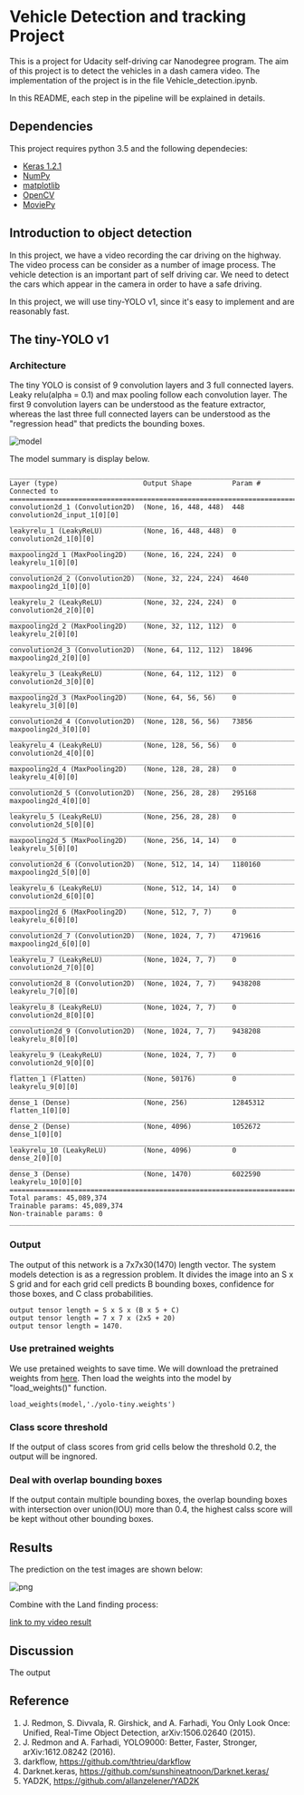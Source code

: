 # Vehicle Detection and tracking Project

This is a project for Udacity self-driving car Nanodegree program. The aim of this project is to detect the vehicles in a dash camera video. The implementation of the project is in the file Vehicle_detection.ipynb.

In this README, each step in the pipeline will be explained in details.

## Dependencies
This project requires python 3.5 and the following dependecies:
- [Keras 1.2.1](https://keras.io/)
- [NumPy](http://www.numpy.org/)
- [matplotlib](http://matplotlib.org/)
- [OpenCV](http://opencv.org/)
- [MoviePy](http://zulko.github.io/moviepy/)

## Introduction to object detection

In this project, we have a video recording the car driving on the highway. The video process can be consider as a number of image process. The vehicle detection is an important part of self driving car. We need to detect the cars which appear in the camera in order to have a safe driving. 

In this project, we will use tiny-YOLO v1, since it's easy to implement and are reasonably fast.


## The tiny-YOLO v1

### Architecture

The tiny YOLO is consist of 9 convolution layers and 3 full connected layers. Leaky relu(alpha = 0.1) and max pooling follow each convolution layer. The first 9 convolution layers can be understood as the feature extractor, whereas the last three full connected layers can be understood as the "regression head" that predicts the bounding boxes.

![model](./output_images/net.png)

The model summary is display below.

    ____________________________________________________________________________________________________
    Layer (type)                     Output Shape          Param #     Connected to                     
    ====================================================================================================
    convolution2d_1 (Convolution2D)  (None, 16, 448, 448)  448         convolution2d_input_1[0][0]      
    ____________________________________________________________________________________________________
    leakyrelu_1 (LeakyReLU)          (None, 16, 448, 448)  0           convolution2d_1[0][0]            
    ____________________________________________________________________________________________________
    maxpooling2d_1 (MaxPooling2D)    (None, 16, 224, 224)  0           leakyrelu_1[0][0]                
    ____________________________________________________________________________________________________
    convolution2d_2 (Convolution2D)  (None, 32, 224, 224)  4640        maxpooling2d_1[0][0]             
    ____________________________________________________________________________________________________
    leakyrelu_2 (LeakyReLU)          (None, 32, 224, 224)  0           convolution2d_2[0][0]            
    ____________________________________________________________________________________________________
    maxpooling2d_2 (MaxPooling2D)    (None, 32, 112, 112)  0           leakyrelu_2[0][0]                
    ____________________________________________________________________________________________________
    convolution2d_3 (Convolution2D)  (None, 64, 112, 112)  18496       maxpooling2d_2[0][0]             
    ____________________________________________________________________________________________________
    leakyrelu_3 (LeakyReLU)          (None, 64, 112, 112)  0           convolution2d_3[0][0]            
    ____________________________________________________________________________________________________
    maxpooling2d_3 (MaxPooling2D)    (None, 64, 56, 56)    0           leakyrelu_3[0][0]                
    ____________________________________________________________________________________________________
    convolution2d_4 (Convolution2D)  (None, 128, 56, 56)   73856       maxpooling2d_3[0][0]             
    ____________________________________________________________________________________________________
    leakyrelu_4 (LeakyReLU)          (None, 128, 56, 56)   0           convolution2d_4[0][0]            
    ____________________________________________________________________________________________________
    maxpooling2d_4 (MaxPooling2D)    (None, 128, 28, 28)   0           leakyrelu_4[0][0]                
    ____________________________________________________________________________________________________
    convolution2d_5 (Convolution2D)  (None, 256, 28, 28)   295168      maxpooling2d_4[0][0]             
    ____________________________________________________________________________________________________
    leakyrelu_5 (LeakyReLU)          (None, 256, 28, 28)   0           convolution2d_5[0][0]            
    ____________________________________________________________________________________________________
    maxpooling2d_5 (MaxPooling2D)    (None, 256, 14, 14)   0           leakyrelu_5[0][0]                
    ____________________________________________________________________________________________________
    convolution2d_6 (Convolution2D)  (None, 512, 14, 14)   1180160     maxpooling2d_5[0][0]             
    ____________________________________________________________________________________________________
    leakyrelu_6 (LeakyReLU)          (None, 512, 14, 14)   0           convolution2d_6[0][0]            
    ____________________________________________________________________________________________________
    maxpooling2d_6 (MaxPooling2D)    (None, 512, 7, 7)     0           leakyrelu_6[0][0]                
    ____________________________________________________________________________________________________
    convolution2d_7 (Convolution2D)  (None, 1024, 7, 7)    4719616     maxpooling2d_6[0][0]             
    ____________________________________________________________________________________________________
    leakyrelu_7 (LeakyReLU)          (None, 1024, 7, 7)    0           convolution2d_7[0][0]            
    ____________________________________________________________________________________________________
    convolution2d_8 (Convolution2D)  (None, 1024, 7, 7)    9438208     leakyrelu_7[0][0]                
    ____________________________________________________________________________________________________
    leakyrelu_8 (LeakyReLU)          (None, 1024, 7, 7)    0           convolution2d_8[0][0]            
    ____________________________________________________________________________________________________
    convolution2d_9 (Convolution2D)  (None, 1024, 7, 7)    9438208     leakyrelu_8[0][0]                
    ____________________________________________________________________________________________________
    leakyrelu_9 (LeakyReLU)          (None, 1024, 7, 7)    0           convolution2d_9[0][0]            
    ____________________________________________________________________________________________________
    flatten_1 (Flatten)              (None, 50176)         0           leakyrelu_9[0][0]                
    ____________________________________________________________________________________________________
    dense_1 (Dense)                  (None, 256)           12845312    flatten_1[0][0]                  
    ____________________________________________________________________________________________________
    dense_2 (Dense)                  (None, 4096)          1052672     dense_1[0][0]                    
    ____________________________________________________________________________________________________
    leakyrelu_10 (LeakyReLU)         (None, 4096)          0           dense_2[0][0]                    
    ____________________________________________________________________________________________________
    dense_3 (Dense)                  (None, 1470)          6022590     leakyrelu_10[0][0]               
    ====================================================================================================
    Total params: 45,089,374
    Trainable params: 45,089,374
    Non-trainable params: 0
    ____________________________________________________________________________________________________



### Output

The output of this network is a 7x7x30(1470) length vector. The system models detection is as a regression problem. It divides the image into an S x S grid and for each grid cell predicts B bounding boxes, confidence for those boxes, and C class probabilities.

    output tensor length = S x S x (B x 5 + C)
    output tensor length = 7 x 7 x (2x5 + 20)
    output tensor length = 1470.


### Use pretrained weights

We use pretained weights to save time. We will download the pretrained weights from [here](https://drive.google.com/file/d/0B1tW_VtY7onibmdQWE1zVERxcjQ/view?usp=sharing).
Then load the weights into the model by "load_weights()" function.

```
load_weights(model,'./yolo-tiny.weights')
```
### Class score threshold
If the output of class scores from grid cells below the threshold 0.2, the output will be ingnored. 

### Deal with overlap bounding boxes
If the output contain multiple bounding boxes, the overlap bounding boxes with intersection over union(IOU) more than 0.4, the highest calss score will be kept without other bounding boxes. 

## Results

The prediction on the test images are shown below:

![png](./output_images/detection_on_test_images.png)

Combine with the Land finding process:

 [link to my video result](./project_video_out.mp4)


## Discussion

The output 

## Reference

1. J. Redmon, S. Divvala, R. Girshick, and A. Farhadi, You Only Look Once: Unified, Real-Time Object Detection, arXiv:1506.02640 (2015).
2. J. Redmon and A. Farhadi, YOLO9000: Better, Faster, Stronger, arXiv:1612.08242 (2016).
3. darkflow, https://github.com/thtrieu/darkflow
4. Darknet.keras, https://github.com/sunshineatnoon/Darknet.keras/
5. YAD2K, https://github.com/allanzelener/YAD2K





